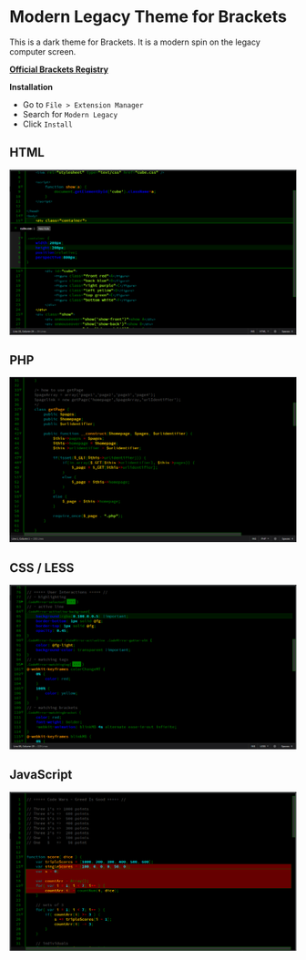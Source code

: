 Modern Legacy Theme for Brackets
===========================
This is a dark theme for Brackets. It is a modern spin on the legacy computer screen.

**[Official Brackets Registry]()**

**Installation**

* Go to `File > Extension Manager`
* Search for `Modern Legacy`
* Click `Install`

## HTML
![HTML Screenshot](https://github.com/Mr-Skribbls/BracketsTheme.modern.legacy/blob/master/images/modern.legacy.html.png)

## PHP
![PHP Screenshot](https://github.com/Mr-Skribbls/BracketsTheme.modern.legacy/blob/master/images/modern.legacy.php.png)

## CSS / LESS
![CSS Screenshot](https://github.com/Mr-Skribbls/BracketsTheme.modern.legacy/blob/master/images/modern.legacy.css.png)

## JavaScript
![JS Screenshot](https://github.com/Mr-Skribbls/BracketsTheme.modern.legacy/blob/master/images/modern.legacy.js.png)
